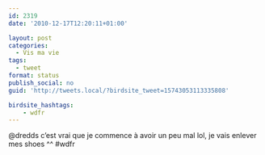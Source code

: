 ```yaml
---
id: 2319
date: '2010-12-17T12:20:11+01:00'

layout: post
categories:
  - Vis ma vie
tags:
  - tweet
format: status
publish_social: no
guid: 'http://tweets.local/?birdsite_tweet=15743053113335808'

birdsite_hashtags:
    - wdfr
---
```


@dredds c’est vrai que je commence à avoir un peu mal lol, je vais enlever mes shoes ^^ #wdfr